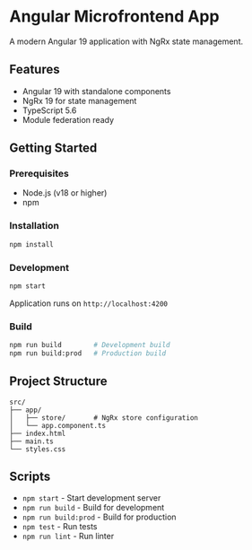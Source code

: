 # Angular Microfrontend App

A modern Angular 19 application with NgRx state management.

## Features

- Angular 19 with standalone components
- NgRx 19 for state management
- TypeScript 5.6
- Module federation ready

## Getting Started

### Prerequisites

- Node.js (v18 or higher)
- npm

### Installation

```bash
npm install
```

### Development

```bash
npm start
```

Application runs on `http://localhost:4200`

### Build

```bash
npm run build        # Development build
npm run build:prod   # Production build
```

## Project Structure

```
src/
├── app/
│   ├── store/       # NgRx store configuration
│   └── app.component.ts
├── index.html
├── main.ts
└── styles.css
```

## Scripts

- `npm start` - Start development server
- `npm run build` - Build for development
- `npm run build:prod` - Build for production
- `npm test` - Run tests
- `npm run lint` - Run linter